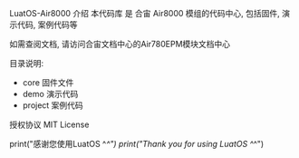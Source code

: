 LuatOS-Air8000
介绍
本代码库 是 合宙 Air8000 模组的代码中心, 包括固件, 演示代码, 案例代码等

如需查阅文档, 请访问合宙文档中心的Air780EPM模块文档中心

目录说明:

- core   固件文件
- demo  演示代码
- project 案例代码

授权协议
MIT License

print("感谢您使用LuatOS ^_^")
print("Thank you for using LuatOS ^_^")